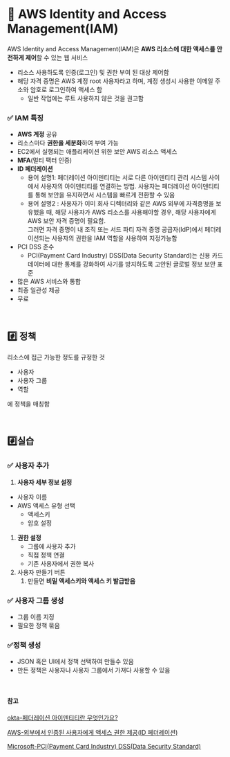 # 📌 AWS Identity and Access Management(IAM)

AWS Identity and Access Management(IAM)은 **AWS 리소스에 대한 액세스를 안전하게 제어**할 수 있는 웹 서비스

- 리소스 사용하도록 인증(로그인) 및 권한 부여 된 대상 제어함
- 해당 자격 증명은 AWS 계정 root 사용자라고 하며, 계정 생성시 사용한 이메일 주소와 암호로 로그인하여 액세스 함
    - 일반 작업에는 루트 사용하지 않은 것을 권고함

### ✅ IAM 특징

- **AWS 계정** 공유
- 리소스마다 **권한을 세분화**하여 부여 가능
- EC2에서 실행되는 애플리케이션 위한 보안 AWS 리소스 액세스
- **MFA**(멀티 팩터 인증)
- **ID 페더레이션**
    - 용어 설명1: 페더레이션 아이덴티티는 서로 다른 아이덴티티 관리 시스템 사이에서 사용자의 아이덴티티를 연결하는 방법. 사용자는 페더레이션 아이덴티티를 통해 보안을 유지하면서 시스템을 빠르게 전환할 수 있음
    - 용어 설명2 : 사용자가 이미 회사 디렉터리와 같은 AWS 외부에 자격증명을 보유했을 때, 해당 사용자가 AWS 리소스를 사용해야할 경우, 해당 사용자에게 AWS 보안 자격 증명이 필요함.  
    그러면 자격 증명이 내 조직 또는 서드 파티 자격 증명 공급자(IdP)에서 페더레이션되는 사용자의 권한을 IAM 역할을 사용하여 지정가능함
- PCI DSS 준수
    -   PCI(Payment Card Industry) DSS(Data Security Standard)는 신용 카드 데이터에 대한 통제를 강화하여 사기를 방지하도록 고안된 글로벌 정보 보안 표준
- 많은 AWS 서비스와 통합
- 최종 일관성 제공
- 무료
<br>

## #️⃣ 정책

리소스에 접근 가능한 정도를 규정한 것 

- 사용자
- 사용자 그룹
- 역할

에 정책을 매칭함

<br>

## #️⃣실습

### ✅ 사용자 추가

1. **사용자 세부 정보 설정**
- 사용자 이름
- AWS 액세스 유형 선택
    - 액세스키
    - 암호 설정
1. **권한  설정** 
    - 그룹에 사용자 추가
    - 직접 정책 연결
    - 기존 사용자에서 권한 복사
2. 사용자 만들기 버튼 
    1. 만들면 **비밀 액세스키와 액세스 키 발급받음**

### ✅ 사용자 그룹 생성

- 그룹 이름 지정
- 필요한 정책 묶음

### ✅정책 생성

- JSON 혹은 UI에서 정책 선택하여 만들수 있음
- 만든 정책은 사용자나 사용자 그룹에서 가져다 사용할 수 있음


<br>

#### 참고
[okta-페더레이션 아이덴티티란 무엇인가요?](https://www.okta.com/kr/identity-101/what-is-federated-identity/)

[AWS-외부에서 인증된 사용자에게 액세스 권한 제공(ID 페더레이션)](https://docs.aws.amazon.com/ko_kr/IAM/latest/UserGuide/id_roles_common-scenarios_federated-users.html)    

[Microsoft-PCI(Payment Card Industry) DSS(Data Security Standard)](https://learn.microsoft.com/ko-kr/compliance/regulatory/offering-pci-dss)